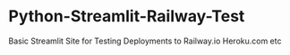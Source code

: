 # Python-Streamlit-Railway-Test

Basic Streamlit Site for Testing Deployments to Railway.io Heroku.com etc
